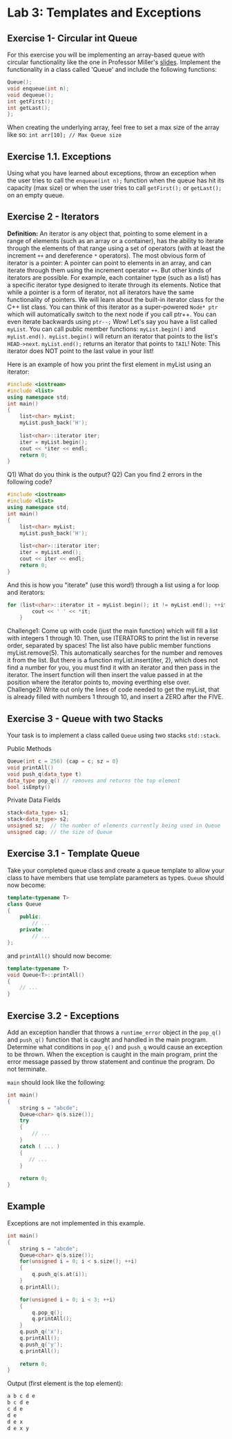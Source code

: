 
Lab 3: Templates and Exceptions
===================================
[queue-slides]:https://d1b10bmlvqabco.cloudfront.net/attach/j129btc6ipp515/h7ks2ibk8jg6s3/j1hydurqd650/Queues.pdf "Miller's queue lecture slides"

Exercise 1- Circular int Queue
----------
For this exercise you will be implementing an array-based queue with circular functionality like the one in Professor Miller's [slides][queue-slides]. Implement the functionality in a class called 'Queue' and include the following functions:
```cpp
Queue();
void enqueue(int n);
void dequeue();
int getFirst();
int getLast();
};
```
When creating the underlying array, feel free to set a max size of the array like so:
`int arr[10]; // Max Queue size`


Exercise 1.1. Exceptions
----------
Using what you have learned about exceptions, throw an exception when the user tries to call the `enqueue(int n);`
function when the queue has hit its capacity (max size) or when the user tries to call `getFirst();` or `getLast();`
on an empty queue.

Exercise 2 - Iterators 
-----------
**Definition:** An iterator is any object that, pointing to some element in a range
of elements (such as an array or a container), 
has the ability to iterate through the elements of that range using a set of operators (with at least the 
increment `++` and dereference `*` operators). The most obvious form of iterator is a pointer: A pointer can 
point to elements in an array, and can iterate through them using the increment operator `++`. But other kinds 
of iterators are possible. For example, each container type (such as a list) has a specific iterator type designed 
to iterate through its elements. Notice that while a pointer is a form of iterator, not all iterators have the same 
functionality of pointers.
We will learn about the built-in iterator class for the C++ list class. You can think of this iterator as a super-powered
`Node* ptr` which will automatically switch to the next node if you call ptr++. You can even iterate backwards using `ptr--;`
Wow! Let's say you have a list called `myList`.
You can call public member functions: `myList.begin()` and `myList.end()`.` myList.begin()` will return an iterator that points to the 
list's `HEAD->next`. `myList.end();` returns an iterator that points to `TAIL`! Note: This iterator does NOT point to the last value in
your list!

Here is an example of how you print the first element in myList using an iterator:
```cpp
#include <iostream>
#include <list>
using namespace std;
int main()
{
    list<char> myList;
    myList.push_back('H');
    
    list<char>::iterator iter;
    iter = myList.begin();
    cout << *iter << endl;
    return 0;
}
```
Q1) What do you think is the output?
Q2) Can you find 2 errors in the following code?

```cpp
#include <iostream>
#include <list>
using namespace std;
int main()
{
    list<char> myList;
    myList.push_back('H');
    
    list<char>::iterator iter;
    iter = myList.end();
    cout << iter << endl;
    return 0;
}
```
And this is how you "iterate" (use this word!) through a list using a for loop and iterators:
```cpp
for (list<char>::iterator it = myList.begin(); it != myList.end(); ++it) {
        cout << ' ' << *it;
    }
```

Challenge1: Come up with code (just the main function) which will fill a list with integers 1 through 10.
    Then, use ITERATORS to print the list in reverse order, separated by spaces!
The list also have public member functions myList.remove(5). This automatically searches for the number
and removes it from the list. But there is a function myList.insert(iter, 2), which does not find a number
for you, you must find it with an iterator and then pass in the iterator. The insert function will then
insert the value passed in at the position where the iterator points to, moving everthing else over.
Challenge2) Write out only the lines of code needed to get the myList, that is already filled with
numbers 1 through 10, and insert a ZERO after the FIVE.




Exercise 3 - Queue with two Stacks
----------

Your task is to implement a class called `Queue` using two stacks `std::stack`.

Public Methods
```cpp
Queue(int c = 256) {cap = c; sz = 0}
void printAll()
void push_q(data_type t)
data_type pop_q() // removes and returns the top element
bool isEmpty() 
```

Private Data Fields
```cpp
stack<data_type> s1;
stack<data_type> s2;
unsigned sz;  // the number of elements currently being used in Queue
unsigned cap; // the size of Queue
```

Exercise 3.1 - Template Queue
----------

Take your completed queue class and create a queue template to allow your class to have members that use template parameters as types.
`Queue` should now become:
```cpp
template<typename T>
class Queue
{
	public:
	    // ...	
	private: 
        // ...
};
```
and `printAll()` should now become:
```cpp
template<typename T>
void Queue<T>::printAll()
{
    // ...
}
```
Exercise 3.2 - Exceptions
----------

Add an exception handler that throws a `runtime_error` object in the `pop_q()` and `push_q()` function that is caught and handled in the main program. 
Determine what conditions in `pop_q()` and `push_q` would cause an exception to be thrown.
When the exception is caught in the main program, print the error message passed by throw statement and continue the program. Do not terminate. 

`main` should look like the following:
```cpp
int main()
{
  	string s = "abcde";
    Queue<char> q(s.size());
    try 
    {
        // ...
    }
    catch ( ... )
    {
       // ...
    }
    
    return 0;
}
```

Example
----------
Exceptions are not implemented in this example.

```cpp
int main()
{
	string s = "abcde";
	Queue<char> q(s.size());
	for(unsigned i = 0; i < s.size(); ++i)
	{
		q.push_q(s.at(i));
	}
	q.printAll();

	for(unsigned i = 0; i < 3; ++i)
	{
		q.pop_q();
		q.printAll();
	}
	q.push_q('x');
	q.printAll();
	q.push_q('y');
	q.printAll();
    
    return 0;
}
```

Output (first element is the top element): 
```cpp
a b c d e 
b c d e 
c d e 
d e 
d e x 
d e x y 
```
